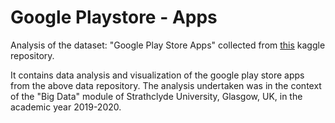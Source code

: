 # Google Playstore - Apps
Analysis of the dataset: "Google Play Store Apps" collected from [this](https://www.kaggle.com/gauthamp10/google-playstore-apps) kaggle repository.

It contains data analysis and visualization of the google play store apps from the above data repository. The analysis undertaken was in the context of the "Big Data" module of Strathclyde University, Glasgow, UK, in the academic year 2019-2020.
